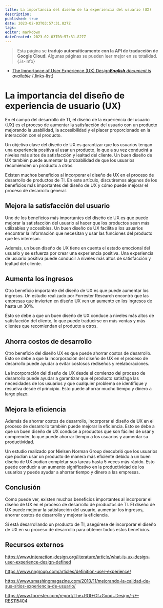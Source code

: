 ```yaml
---
title: La importancia del diseño de la experiencia del usuario (UX)
description: 
published: true
date: 2023-02-03T03:57:31.827Z
tags: 
editor: markdown
dateCreated: 2023-02-03T03:57:31.827Z
---
```


> Esta página se **tradujo automáticamente con la API de traducción de Google Cloud**.
Algunas páginas se pueden leer mejor en su totalidad.{.is-info}



- [The Importance of User Experience (UX) Design***English** document is available*](/en/Knowledge-base/Common/the-importance-of-user-experience-ux-design)
{.links-list}


# La importancia del diseño de experiencia de usuario (UX)

En el campo del desarrollo de TI, el diseño de la experiencia del usuario (UX) es el proceso de aumentar la satisfacción del usuario con un producto mejorando la usabilidad, la accesibilidad y el placer proporcionado en la interacción con el producto.

Un objetivo clave del diseño de UX es garantizar que los usuarios tengan una experiencia positiva al usar un producto, lo que a su vez conducirá a niveles más altos de satisfacción y lealtad del cliente. Un buen diseño de UX también puede aumentar la probabilidad de que los usuarios recomienden un producto a otros.

Existen muchos beneficios al incorporar el diseño de UX en el proceso de desarrollo de productos de TI. En este artículo, discutiremos algunos de los beneficios más importantes del diseño de UX y cómo puede mejorar el proceso de desarrollo general.

## Mejora la satisfacción del usuario

Uno de los beneficios más importantes del diseño de UX es que puede mejorar la satisfacción del usuario al hacer que los productos sean más utilizables y accesibles. Un buen diseño de UX facilita a los usuarios encontrar la información que necesitan y usar las funciones del producto que les interesan.

Además, un buen diseño de UX tiene en cuenta el estado emocional del usuario y se esfuerza por crear una experiencia positiva. Una experiencia de usuario positiva puede conducir a niveles más altos de satisfacción y lealtad del cliente.

## Aumenta los ingresos

Otro beneficio importante del diseño de UX es que puede aumentar los ingresos. Un estudio realizado por Forrester Research encontró que las empresas que invierten en diseño UX ven un aumento en los ingresos de hasta un 30%.

Esto se debe a que un buen diseño de UX conduce a niveles más altos de satisfacción del cliente, lo que puede traducirse en más ventas y más clientes que recomiendan el producto a otros.

## Ahorra costos de desarrollo

Otro beneficio del diseño UX es que puede ahorrar costos de desarrollo. Esto se debe a que la incorporación del diseño de UX en el proceso de desarrollo puede ayudar a evitar costosos rediseños y reelaboraciones.

La incorporación del diseño de UX desde el comienzo del proceso de desarrollo puede ayudar a garantizar que el producto satisfaga las necesidades de los usuarios y que cualquier problema se identifique y resuelva desde el principio. Esto puede ahorrar mucho tiempo y dinero a largo plazo.

## Mejora la eficiencia

Además de ahorrar costos de desarrollo, incorporar el diseño de UX en el proceso de desarrollo también puede mejorar la eficiencia. Esto se debe a que un buen diseño de UX conduce a productos que son fáciles de usar y comprender, lo que puede ahorrar tiempo a los usuarios y aumentar su productividad.

Un estudio realizado por Nielsen Norman Group descubrió que los usuarios que podían usar un producto de manera más eficiente debido a un buen diseño de UX podían completar sus tareas hasta 5 veces más rápido. Esto puede conducir a un aumento significativo en la productividad de los usuarios y puede ayudar a ahorrar tiempo y dinero a las empresas.

## Conclusión

Como puede ver, existen muchos beneficios importantes al incorporar el diseño de UX en el proceso de desarrollo de productos de TI. El diseño de UX puede mejorar la satisfacción del usuario, aumentar los ingresos, ahorrar costos de desarrollo y mejorar la eficiencia.

Si está desarrollando un producto de TI, asegúrese de incorporar el diseño de UX en su proceso de desarrollo para obtener todos estos beneficios.

## Recursos externos

https://www.interaction-design.org/literature/article/what-is-ux-design-user-experience-design-defined

https://www.nngroup.com/articles/definition-user-experience/

https://www.smashingmagazine.com/2010/11/mejorando-la-calidad-de-sus-sitios-experiencia-de-usuario/

https://www.forrester.com/report/The+ROI+Of+Good+Design/-/E-RES115404